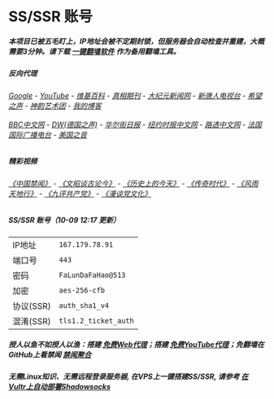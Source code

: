 # SS/SSR 账号 

##### 本项目已被五毛盯上，IP地址会被不定期封锁，但服务器会自动检查并重建，大概需要3分钟。请下载 [一键翻墙软件](https://github.com/gfw-breaker/nogfw/blob/master/README.md?a01) 作为备用翻墙工具。

##### 反向代理
######  [Google](http://167.179.78.91:8888/search?q=425事件) - [YouTube](https://nogfw.the-youtube.win) - [维基百科](http://167.179.78.91:8100/wiki/喬高-麥塔斯調查報告) - [真相期刊](http://167.179.78.91:8300/display.aspx?category_id=3&zhuanti_id=2) - [大纪元新闻网](http://167.179.78.91:10080) - [新唐人电视台](http://167.179.78.91:8000) - [希望之声](http://167.179.78.91:8200) - [神韵艺术团](http://167.179.78.91:8000/xtr/gb/prog673.html) - [我的博客](http://167.179.78.91:10000/)<br/> <br/> [BBC中文网](http://167.179.78.91:9100/zhongwen/simp) - [DW(德国之声)](http://167.179.78.91:9200/zh/在线报导/s-9058?&zhongwen=simp) - [华尔街日报](http://167.179.78.91:9300) - [纽约时报中文网](http://167.179.78.91:9400) - [路透中文网](http://167.179.78.91:9500/) - [法国国际广播电台](http://167.179.78.91:9600/) - [美国之音](http://167.179.78.91:9700/) 

##### 精彩视频
###### [《中国禁闻》](https://github.com/gfw-breaker/ntdtv-news/blob/master/README.md?a01) - [《文昭谈古论今》](https://github.com/gfw-breaker/wenzhao/blob/master/README.md?a01) - [《历史上的今天》](https://github.com/gfw-breaker/today-in-history/blob/master/README.md?a01) - [《传奇时代》](http://167.179.78.91:10000/videos/legend/) - [《风雨天地行》](http://167.179.78.91:10000/videos/fytdx/) - [《九评共产党》](http://167.179.78.91:10000/videos/jiuping/) - [《漫谈党文化》](http://167.179.78.91:10000/videos/mtdwh/) 

##### SS/SSR 账号（10-09 12:17 更新）
|||
|-|-|
|IP地址|`167.179.78.91`|
|端口号|`443` |
|密码|`FaLunDaFaHao@513`|  
|加密|`aes-256-cfb`|
|协议(SSR) |`auth_sha1_v4`|  
|混淆(SSR) |`tls1.2_ticket_auth`|  

##### 授人以鱼不如授人以渔：搭建 [免费Web代理](https://github.com/no-gfw/heroku-node-proxy#--end--)；搭建 [免费YouTube代理](https://github.com/gfw-breaker/you2php-heroku#--end--)；免翻墙在GitHub上看禁闻 [禁闻聚合](https://github.com/gfw-breaker/banned-news/blob/master/README.md?a01)

##### 无需Linux知识、无需远程登录服务器, 在VPS上一键搭建SS/SSR, 请参考 [在Vultr上自动部署Shadowsocks](https://gfw-breaker.win/vultr%e9%83%a8%e7%bd%b2ss/) 
